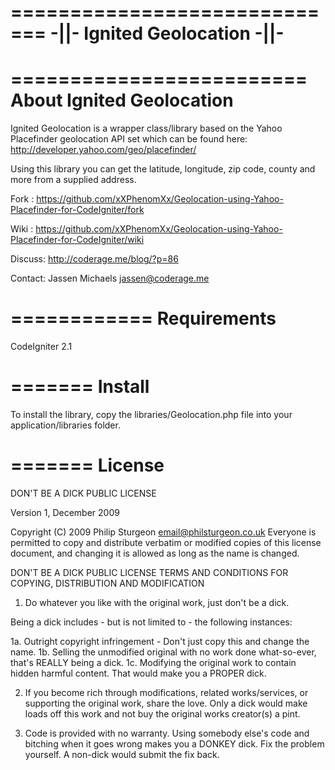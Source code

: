 =============================
-||- Ignited Geolocation -||-
=============================

=========================
About Ignited Geolocation
=========================

Ignited Geolocation is a wrapper class/library based on the Yahoo Placefinder geolocation API set which
can be found here: http://developer.yahoo.com/geo/placefinder/

Using this library you can get the latitude, longitude, zip code, county and more from a supplied address.

Fork   : https://github.com/xXPhenomXx/Geolocation-using-Yahoo-Placefinder-for-CodeIgniter/fork

Wiki   : https://github.com/xXPhenomXx/Geolocation-using-Yahoo-Placefinder-for-CodeIgniter/wiki

Discuss: http://coderage.me/blog/?p=86

Contact: Jassen Michaels <jassen@coderage.me>

============
Requirements
============
CodeIgniter 2.1

=======
Install
=======
To install the library, copy the libraries/Geolocation.php file into your application/libraries folder.

=======
License
=======
DON'T BE A DICK PUBLIC LICENSE

Version 1, December 2009

Copyright (C) 2009 Philip Sturgeon <email@philsturgeon.co.uk>
Everyone is permitted to copy and distribute verbatim or modified
copies of this license document, and changing it is allowed as long
as the name is changed.

DON'T BE A DICK PUBLIC LICENSE
TERMS AND CONDITIONS FOR COPYING, DISTRIBUTION AND MODIFICATION

1. Do whatever you like with the original work, just don't be a dick.

Being a dick includes - but is not limited to - the following instances:

1a. Outright copyright infringement - Don't just copy this and change the name.
1b. Selling the unmodified original with no work done what-so-ever, that's REALLY being a dick.
1c. Modifying the original work to contain hidden harmful content. That would make you a PROPER dick.

2. If you become rich through modifications, related works/services, or supporting the original work,
share the love. Only a dick would make loads off this work and not buy the original works
creator(s) a pint.

3. Code is provided with no warranty. Using somebody else's code and bitching when it goes wrong makes
you a DONKEY dick. Fix the problem yourself. A non-dick would submit the fix back.